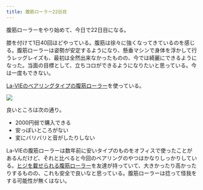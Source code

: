 ```yaml
---
title: 腹筋ローラー22日目
---
```

腹筋ローラーをやり始めて、今日で22日目になる。

膝を付けて1日40回ほどやっている。腹筋は徐々に強くなってきているのを感じる。腹筋ローラーは姿勢が安定するようになり、懸垂マシンで身体を浮かして行うレッグレイズも、最初は全然出来なかったものの、今では綺麗にできるようになった。当面の目標として、立ちコロができるようになりたいと思っている。今は一度もできない。

[La-VIEのベアリングタイプの腹筋ローラー](https://www.amazon.co.jp/dp/B07DNVTVVM)を使っている。

![](https://lh3.googleusercontent.com/docs/ADP-6oEiyPTjY2ghSphMPajCfSYuZ8QB21pydgHN3VQhDhhHCVdblQPdFb3LwRm_2Wb7r3rJN5dDDRw2J9qynI_5D8-pOuF4mZhkMnK5zF2OgQ0jqtopVOjgxSTA2HANWfxV1b_l2sD5cE22GtLOBWHUb6Kv7c5aTD6v1zqF_AnN4n4kqKe4KzR7uZPBEoQqiHxrcA-cSihzL1jJHxCByQvsAOm-bW0HBNol8CIfQFR1e4YJJnSyngKmzzbweGQakur_6gWL91uLkXZ1X_kO4NHGKwu-xNhjicsUsX6V3hMFPbGoUMuYVcIoxanjv82U13va3QiS1oJFTK9O-13JpFMaKbIsL87svdJNftyrHtilNlT01ePf2w_kvQoVAu0tA-71N5XQ40VVA_xjptIx1AJDO9ZGQbxg0_00T9BERmxZi1mjw_mQnSWUWdooGqRistptakI9w0G1-ioZdPjFbqYO67MtcQE_wKLlLXVAV2BtHIhmZFbZt3EVXKxArZrVN_ofy8aG9ibZhUJJxLFMvNgZeAKbwxEZBpzg933SM9GTM8IuPsFiOfkCvkM59B9vUGDAT-RpAHTwiic-SDmcQyR6qnoIaqNdR9dv_VpbFJl_yEKgR2Y8myieLGGD8A70j0I_jHFaw1Hqh0BsDrjJ-O6RydvQ2hjsgbp_EK3Ahrm5SMDD0Pft5NK6HX4CuhXEpTYhC0dIqG3yadv9BW_tg1VZ9pN8vac5i5iAAjZIEtGHFOaxJgRCoUUp-PPhvK0viU5-HqdzaX07xauDPVhIsK6_ZYmmTuZ_m72vCMmsXlPl3Djgb5hC4bQFC9Uo5Vku-26nLy_anlxsbnSTeEB8dxjHkS8EoS7oM6fM8cBzoxf99WA_Ejg76Nws2vijGcRoI-kahgRYCu_SiDniPVcE3GxF4p3IO6frPMNri-z9IjQmBeu7Q0JmF2qFQPSF38B8uvnNSCdZFPu8Q9wMAC_7nP7ldtvQ8NHAwZU8c6NXSDdJJ-Th2oWdmApFVFYno8RP9NT3WvFZz7phPVo5DeAfCq4rCr9ZeBF1us4dvhl68rZVJwvjRtneFv_HjtaTyPsq91BXOCRfxdypA0AcIIh_Z_iuT6qc3IZ8NpgWmiyKcRNtP1Th8ZlUgs2K0-fxUszEJ8y5mi5XgS15Tq0a1G0vG0CLAH2Ak9FUkAjiF294J77YWJtqjELC22h-doRj1veLjw80Ey2nlYuHhq4rrYbQ4OgBfC0svI7uMQ9ZyhcwKD_6uZGaMPO9)

良いところは次の通り。

*   2000円弱で購入できる
*   安っぽいところがない
*   変にバリバリと音がしたりしない

La-VIEの腹筋ローラーは数年前に安いタイプのものをオフィスで使ったことがあるんだけど、それと比べると今回のベアリングのやつはかなりしっかりしている。[ヒジを載せられる腹筋ローラー](https://www.amazon.co.jp/dp/B08MPRQ4PD)を友達が持っていて、大きかったり高かったりするものの、これも安全で良いなと思っている。腹筋ローラーは捻って怪我をする可能性が無くはない。
